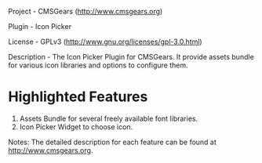 Project 	- CMSGears (http://www.cmsgears.org)

Plugin  	- Icon Picker

License 	- GPLv3 (http://www.gnu.org/licenses/gpl-3.0.html)

Description - The Icon Picker Plugin for CMSGears. It provide assets bundle for various icon libraries and options to configure them.

Highlighted Features
=========================================
1. Assets Bundle for several freely available font libraries.
2. Icon Picker Widget to choose icon. 

Notes: The detailed description for each feature can be found at http://www.cmsgears.org.
